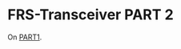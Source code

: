 # FRS-Transceiver PART 2

On [PART1](https://github.com/Abdob/FRS-Transceiver/blob/master/README_PART1.md). 
